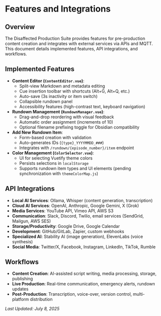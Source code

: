 # Features and Integrations

## Overview
The Disaffected Production Suite provides features for pre-production content creation and integrates with external services via APIs and MQTT. This document details implemented features, API integrations, and workflows.

## Implemented Features
- **Content Editor (`ContentEditor.vue`)**:
  - Split-view Markdown and metadata editing
  - Cue insertion toolbar with shortcuts (Alt+G, Alt+Q, etc.)
  - Auto-save (3s inactivity or item switch)
  - Collapsible rundown panel
  - Accessibility features (high-contrast text, keyboard navigation)
- **Rundown Management (`RundownManager.vue`)**:
  - Drag-and-drop reordering with visual feedback
  - Automatic order assignment (increments of 10)
  - Optional filename prefixing toggle for Obsidian compatibility
- **Add New Rundown Item**:
  - Form-based creation with validation
  - Auto-generates IDs (`{type}_YYYYMMDD_###`)
  - Integrates with `/rundown/{episode_number}/item` endpoint
- **Color Management (`ColorSelector.vue`)**:
  - UI for selecting Vuetify theme colors
  - Persists selections in `localStorage`
  - Supports rundown item types and UI elements (pending synchronization with `themeColorMap.js`)

## API Integrations
- **Local AI Services**: Ollama, Whisper (content generation, transcription)
- **Cloud AI Services**: OpenAI, Anthropic, Google Gemini, X (Grok)
- **Media Services**: YouTube API, Vimeo API, AWS S3
- **Communication**: Slack, Discord, Twilio, email services (SendGrid, Mailgun, AWS SES)
- **Storage/Productivity**: Google Drive, Google Calendar
- **Development**: GitHub/GitLab, Zapier, custom webhooks
- **Specialized AI**: Stability AI (image generation), ElevenLabs (voice synthesis)
- **Social Media**: Twitter/X, Facebook, Instagram, LinkedIn, TikTok, Rumble

## Workflows
- **Content Creation**: AI-assisted script writing, media processing, storage, publishing
- **Live Production**: Real-time communication, emergency alerts, rundown updates
- **Post-Production**: Transcription, voice-over, version control, multi-platform distribution

*Last Updated: July 8, 2025*